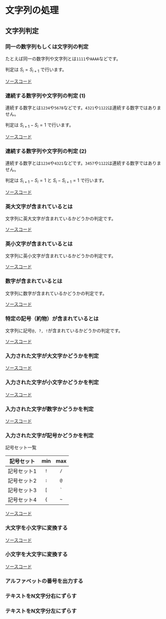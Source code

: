 # 文字列の処理

## 文字列判定

### 同一の数字列もしくは文字列の判定

たとえば同一の数字列や文字列とは```1111```や```AAAA```などです。

判定は $S_{i} = S_{i + 1}$ で行います。

[ソースコード](https://github.com/ShingoHosoda/console-app-cpp/blob/main/app/letter/processing/isEqualsLetter.cpp)

### 連続する数字列や文字列の判定 $(1)$

連続する数字とは```1234```や```5678```などです。```4321```や```1122```は連続する数字ではありません。

判定は $S_{i + 1} - S_{i} = 1$ で行います。

[ソースコード](https://github.com/ShingoHosoda/console-app-cpp/blob/main/app/letter/processing/isSequenceLetter1.cpp)

### 連続する数字列や文字列の判定 $(2)$

連続する数字とは```1234```や```4321```などです。```3457```や```1122```は連続する数字ではありません。

判定は $S_{i + 1} - S_{i} = 1$ と $S_{i} - S_{i + 1} = 1$ で行います。

[ソースコード](https://github.com/ShingoHosoda/console-app-cpp/blob/main/app/letter/processing/isSequenceLetter2.cpp)

### 英大文字が含まれているとは

文字列に英大文字が含まれているかどうかの判定です。

[ソースコード](https://github.com/ShingoHosoda/console-app-cpp/blob/main/app/letter/processing/isContainUpperCase.cpp)

### 英小文字が含まれているとは

文字列に英小文字が含まれているかどうかの判定です。

[ソースコード](https://github.com/ShingoHosoda/console-app-cpp/blob/main/app/letter/processing/isContainLowerCase.cpp)

### 数字が含まれているとは

文字列に数字が含まれているかどうかの判定です。

[ソースコード](https://github.com/ShingoHosoda/console-app-cpp/blob/main/app/letter/processing/isContainNumber.cpp)

### 特定の記号（約物）が含まれているとは

文字列に記号```@, ?, !```が含まれているかどうかの判定です。

[ソースコード](https://github.com/ShingoHosoda/console-app-cpp/blob/main/app/letter/processing/isContainSymbol.cpp)

### 入力された文字が大文字かどうかを判定

[ソースコード](https://github.com/ShingoHosoda/console-app-cpp/blob/main/app/letter/processing/isUpperCase.cpp)

### 入力された文字が小文字かどうかを判定

[ソースコード](https://github.com/ShingoHosoda/console-app-cpp/blob/main/app/letter/processing/isLowerCase.cpp)

### 入力された文字が数字かどうかを判定

[ソースコード](https://github.com/ShingoHosoda/console-app-cpp/blob/main/app/letter/processing/isNumber.cpp)

### 入力された文字が記号かどうかを判定

記号セット一覧

| 記号セット  |   min   |    max    |
| :---------: | :-----: | :-------: |
| 記号セット1 | ```!``` |  ```/```  |
| 記号セット2 | ```:``` |  ```@```  |
| 記号セット3 | ```[``` | ``` ` ``` |
| 記号セット4 | ```{``` |  ```~```  |

[ソースコード](https://github.com/ShingoHosoda/console-app-cpp/blob/main/app/letter/processing/isSymbol.cpp)

### 大文字を小文字に変換する

[ソースコード](https://github.com/ShingoHosoda/console-app-cpp/blob/main/app/letter/processing/convertUpperCaseToLowerCase.cpp)

### 小文字を大文字に変換する

[ソースコード](https://github.com/ShingoHosoda/console-app-cpp/blob/main/app/letter/processing/convertLowerCaseToUpperCase.cpp)

### アルファベットの番号を出力する

### テキストをN文字分右にずらす

### テキストをN文字分左にずらす
